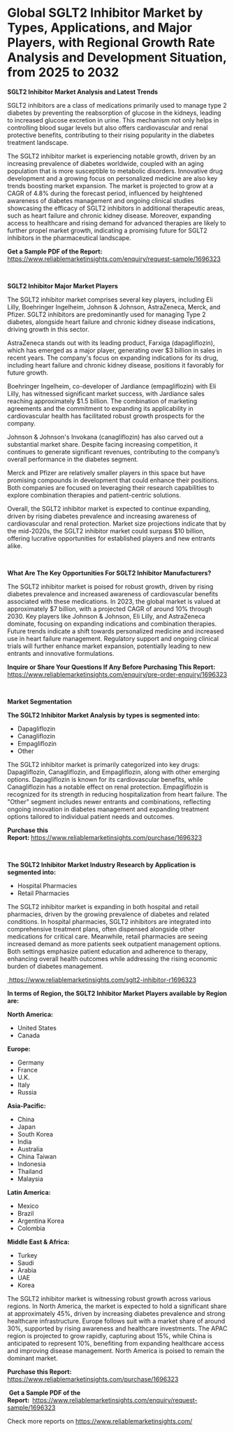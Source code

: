 <p><h1>Global SGLT2 Inhibitor Market by Types, Applications, and Major Players, with Regional Growth Rate Analysis and Development Situation, from 2025 to 2032</h1></p><p><strong>SGLT2 Inhibitor Market Analysis and Latest Trends</strong></p>
<p><p>SGLT2 inhibitors are a class of medications primarily used to manage type 2 diabetes by preventing the reabsorption of glucose in the kidneys, leading to increased glucose excretion in urine. This mechanism not only helps in controlling blood sugar levels but also offers cardiovascular and renal protective benefits, contributing to their rising popularity in the diabetes treatment landscape.</p><p>The SGLT2 inhibitor market is experiencing notable growth, driven by an increasing prevalence of diabetes worldwide, coupled with an aging population that is more susceptible to metabolic disorders. Innovative drug development and a growing focus on personalized medicine are also key trends boosting market expansion. The market is projected to grow at a CAGR of 4.8% during the forecast period, influenced by heightened awareness of diabetes management and ongoing clinical studies showcasing the efficacy of SGLT2 inhibitors in additional therapeutic areas, such as heart failure and chronic kidney disease. Moreover, expanding access to healthcare and rising demand for advanced therapies are likely to further propel market growth, indicating a promising future for SGLT2 inhibitors in the pharmaceutical landscape.</p></p>
<p><strong>Get a Sample PDF of the Report:&nbsp;</strong> <a href="https://www.reliablemarketinsights.com/enquiry/request-sample/1696323?utm_campaign=2933&utm_medium=2&utm_source=Github&utm_content=ia&utm_term=08032025&utm_id=sglt2-inhibitor">https://www.reliablemarketinsights.com/enquiry/request-sample/1696323</a></p>
<p>&nbsp;</p>
<p><strong>SGLT2 Inhibitor Major Market Players</strong></p>
<p><p>The SGLT2 inhibitor market comprises several key players, including Eli Lilly, Boehringer Ingelheim, Johnson & Johnson, AstraZeneca, Merck, and Pfizer. SGLT2 inhibitors are predominantly used for managing Type 2 diabetes, alongside heart failure and chronic kidney disease indications, driving growth in this sector.</p><p>AstraZeneca stands out with its leading product, Farxiga (dapagliflozin), which has emerged as a major player, generating over $3 billion in sales in recent years. The company's focus on expanding indications for its drug, including heart failure and chronic kidney disease, positions it favorably for future growth.</p><p>Boehringer Ingelheim, co-developer of Jardiance (empagliflozin) with Eli Lilly, has witnessed significant market success, with Jardiance sales reaching approximately $1.5 billion. The combination of marketing agreements and the commitment to expanding its applicability in cardiovascular health has facilitated robust growth prospects for the company.</p><p>Johnson & Johnson's Invokana (canagliflozin) has also carved out a substantial market share. Despite facing increasing competition, it continues to generate significant revenues, contributing to the company’s overall performance in the diabetes segment.</p><p>Merck and Pfizer are relatively smaller players in this space but have promising compounds in development that could enhance their positions. Both companies are focused on leveraging their research capabilities to explore combination therapies and patient-centric solutions.</p><p>Overall, the SGLT2 inhibitor market is expected to continue expanding, driven by rising diabetes prevalence and increasing awareness of cardiovascular and renal protection. Market size projections indicate that by the mid-2020s, the SGLT2 inhibitor market could surpass $10 billion, offering lucrative opportunities for established players and new entrants alike.</p></p>
<p>&nbsp;</p>
<p><strong>What Are The Key Opportunities For SGLT2 Inhibitor Manufacturers?</strong></p>
<p><p>The SGLT2 inhibitor market is poised for robust growth, driven by rising diabetes prevalence and increased awareness of cardiovascular benefits associated with these medications. In 2023, the global market is valued at approximately $7 billion, with a projected CAGR of around 10% through 2030. Key players like Johnson & Johnson, Eli Lilly, and AstraZeneca dominate, focusing on expanding indications and combination therapies. Future trends indicate a shift towards personalized medicine and increased use in heart failure management. Regulatory support and ongoing clinical trials will further enhance market expansion, potentially leading to new entrants and innovative formulations.</p></p>
<p><strong>Inquire or Share Your Questions If Any Before Purchasing This Report:</strong> <a href="https://www.reliablemarketinsights.com/enquiry/pre-order-enquiry/1696323?utm_campaign=2933&utm_medium=2&utm_source=Github&utm_content=ia&utm_term=08032025&utm_id=sglt2-inhibitor">https://www.reliablemarketinsights.com/enquiry/pre-order-enquiry/1696323</a></p>
<p>&nbsp;</p>
<p><strong>Market Segmentation</strong></p>
<p><strong>The SGLT2 Inhibitor Market Analysis by types is segmented into:</strong></p>
<p><ul><li>Dapagliflozin</li><li>Canagliflozin</li><li>Empagliflozin</li><li>Other</li></ul></p>
<p><p>The SGLT2 inhibitor market is primarily categorized into key drugs: Dapagliflozin, Canagliflozin, and Empagliflozin, along with other emerging options. Dapagliflozin is known for its cardiovascular benefits, while Canagliflozin has a notable effect on renal protection. Empagliflozin is recognized for its strength in reducing hospitalization from heart failure. The "Other" segment includes newer entrants and combinations, reflecting ongoing innovation in diabetes management and expanding treatment options tailored to individual patient needs and outcomes.</p></p>
<p><strong>Purchase this Report:&nbsp;</strong><a href="https://www.reliablemarketinsights.com/purchase/1696323?utm_campaign=2933&utm_medium=2&utm_source=Github&utm_content=ia&utm_term=08032025&utm_id=sglt2-inhibitor">https://www.reliablemarketinsights.com/purchase/1696323</a></p>
<p>&nbsp;</p>
<p><strong>The SGLT2 Inhibitor Market Industry Research by Application is segmented into:</strong></p>
<p><ul><li>Hospital Pharmacies</li><li>Retail Pharmacies</li></ul></p>
<p><p>The SGLT2 inhibitor market is expanding in both hospital and retail pharmacies, driven by the growing prevalence of diabetes and related conditions. In hospital pharmacies, SGLT2 inhibitors are integrated into comprehensive treatment plans, often dispensed alongside other medications for critical care. Meanwhile, retail pharmacies are seeing increased demand as more patients seek outpatient management options. Both settings emphasize patient education and adherence to therapy, enhancing overall health outcomes while addressing the rising economic burden of diabetes management.</p></p>
<p><a href="https://www.reliablemarketinsights.com/sglt2-inhibitor-r1696323?utm_campaign=2933&utm_medium=2&utm_source=Github&utm_content=ia&utm_term=08032025&utm_id=sglt2-inhibitor">&nbsp;https://www.reliablemarketinsights.com/sglt2-inhibitor-r1696323</a></p>
<p><strong>In terms of Region, the SGLT2 Inhibitor Market Players available by Region are:</strong></p>
<p>
    <p> <strong> North America: </strong>
        <ul>
            <li>United States</li>
            <li>Canada</li>
        </ul>
        </p> 
    <p> <strong> Europe: </strong>
        <ul>
            <li>Germany</li>
            <li>France</li>
            <li>U.K.</li>
            <li>Italy</li>
            <li>Russia</li>
        </ul>
        </p> 
    <p> <strong> Asia-Pacific: </strong>
        <ul>
            <li>China</li>
            <li>Japan</li>
            <li>South Korea</li>
            <li>India</li>
            <li>Australia</li>
            <li>China Taiwan</li>
            <li>Indonesia</li>
            <li>Thailand</li>
            <li>Malaysia</li>
        </ul>
        </p> 
    <p> <strong> Latin America: </strong>
        <ul>
            <li>Mexico</li>
            <li>Brazil</li>
            <li>Argentina Korea</li>
            <li>Colombia</li>
        </ul>
        </p> 
    <p> <strong> Middle East & Africa: </strong>
        <ul>
            <li>Turkey</li>
            <li>Saudi</li>
            <li>Arabia</li>
            <li>UAE</li>
            <li>Korea</li>
        </ul>
    </p>
    </p>
<p><p>The SGLT2 inhibitor market is witnessing robust growth across various regions. In North America, the market is expected to hold a significant share at approximately 45%, driven by increasing diabetes prevalence and strong healthcare infrastructure. Europe follows suit with a market share of around 30%, supported by rising awareness and healthcare investments. The APAC region is projected to grow rapidly, capturing about 15%, while China is anticipated to represent 10%, benefiting from expanding healthcare access and improving disease management. North America is poised to remain the dominant market.</p></p>
<p><strong>Purchase this Report: </strong><a href="https://www.reliablemarketinsights.com/purchase/1696323?utm_campaign=2933&utm_medium=2&utm_source=Github&utm_content=ia&utm_term=08032025&utm_id=sglt2-inhibitor">https://www.reliablemarketinsights.com/purchase/1696323</a></p>
<p>&nbsp;<strong>Get a Sample PDF of the Report:&nbsp;&nbsp;</strong><a href="https://www.reliablemarketinsights.com/enquiry/request-sample/1696323?utm_campaign=2933&utm_medium=2&utm_source=Github&utm_content=ia&utm_term=08032025&utm_id=sglt2-inhibitor">https://www.reliablemarketinsights.com/enquiry/request-sample/1696323</a></p>
<p><strong></strong></p>
<p>Check more reports on <a href="https://www.reliablemarketinsights.com/?utm_campaign=2933&utm_medium=2&utm_source=Github&utm_content=ia&utm_term=08032025&utm_id=sglt2-inhibitor">https://www.reliablemarketinsights.com/</a></p>